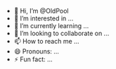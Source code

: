 - 👋 Hi, I’m @OldPool
- 👀 I’m interested in ...
- 🌱 I’m currently learning ...
- 💞️ I’m looking to collaborate on ...
- 📫 How to reach me ...
- 😄 Pronouns: ...
- ⚡ Fun fact: ...

<!---
OldPool/OldPool is a ✨ special ✨ repository because its `README.md` (this file) appears on your GitHub profile.
You can click the Preview link to take a look at your changes.
--->
